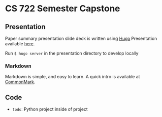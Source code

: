 # CS 722 Semester Capstone

## Presentation
Paper summary presentation slide deck is written using [Hugo](https://gohugo.io)
Presentation available [here](presentation/README.md).

Run `$ hugo server` in the presentation directory to develop locally

### Markdown
Markdown is simple, and easy to learn. A quick intro is available at [CommonMark](https://commonmark.org).

## Code
* `todo`: Python project inside of project 
